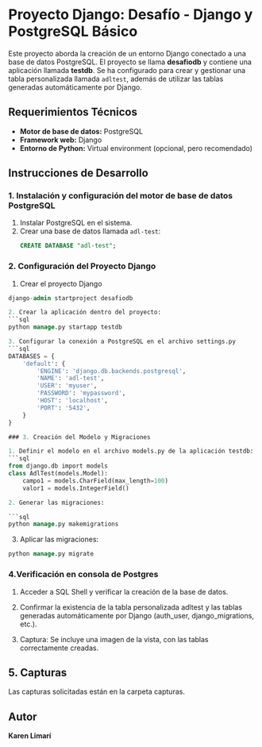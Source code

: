 # Proyecto Django: Desafío - Django y PostgreSQL Básico

Este proyecto aborda la creación de un entorno Django conectado a una base de datos PostgreSQL. El proyecto se llama **desafiodb** y contiene una aplicación llamada **testdb**. Se ha configurado para crear y gestionar una tabla personalizada llamada `adltest`, además de utilizar las tablas generadas automáticamente por Django.

## Requerimientos Técnicos

- **Motor de base de datos:** PostgreSQL
- **Framework web:** Django
- **Entorno de Python:** Virtual environment (opcional, pero recomendado)

## Instrucciones de Desarrollo

### 1. Instalación y configuración del motor de base de datos PostgreSQL

1. Instalar PostgreSQL en el sistema.
2. Crear una base de datos llamada `adl-test`:
   ```sql
   CREATE DATABASE "adl-test";

### 2. Configuración del Proyecto Django

1. Crear el proyecto Django
```sql
django-admin startproject desafiodb

2. Crear la aplicación dentro del proyecto:
```sql
python manage.py startapp testdb

3. Configurar la conexión a PostgreSQL en el archivo settings.py
```sql
DATABASES = {
    'default': {
        'ENGINE': 'django.db.backends.postgresql',
        'NAME': 'adl-test',
        'USER': 'myuser',
        'PASSWORD': 'mypassword',
        'HOST': 'localhost',
        'PORT': '5432',
    }
}

### 3. Creación del Modelo y Migraciones

1. Definir el modelo en el archivo models.py de la aplicación testdb:
```sql
from django.db import models
class AdlTest(models.Model):
    campo1 = models.CharField(max_length=100)
    valor1 = models.IntegerField()

2. Generar las migraciones:

```sql
python manage.py makemigrations
```

3. Aplicar las migraciones:

```sql
python manage.py migrate
```

### 4.Verificación en consola de Postgres

1. Acceder a SQL Shell y verificar la creación de la base de datos.

2. Confirmar la existencia de la tabla personalizada adltest y las tablas generadas automáticamente por Django (auth_user, django_migrations, etc.).

3. Captura: Se incluye una imagen de la vista, con las tablas correctamente creadas.

## 5. Capturas  

Las capturas solicitadas están en la carpeta capturas.

## Autor  
**Karen Limarí**
